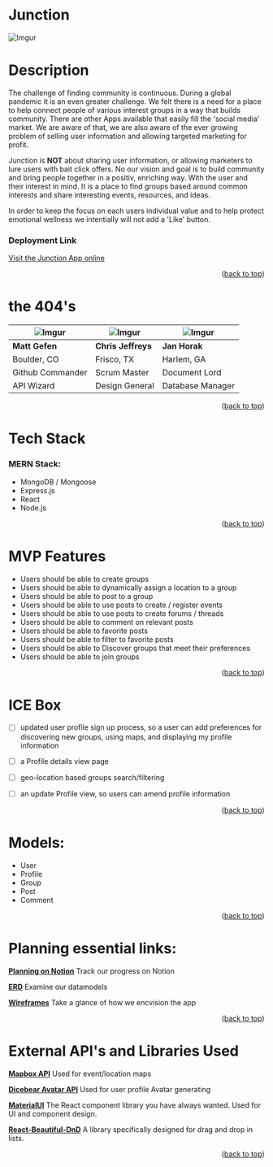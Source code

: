 <div id="top"></div> 

# **Junction**
![Imgur](https://i.imgur.com/Xfbh80G.png)


# **Description** 

The challenge of finding community is continuous. During a global pandemic it is an even greater challenge. We felt there is a need for a place to help connect people of various interest groups in a way that builds community. There are other Apps available that easily fill the 'social media' market. We are aware of that, we are also aware of the ever growing problem of selling user information and allowing targeted marketing for profit.

Junction is **NOT** about sharing user information, or allowing marketers to lure users with bait click offers. No our vision and goal is to build community and bring people together in a positiv, enriching way. With the user and their interest in mind. It is a place to find groups based around common interests and share interesting events, resources, and ideas.

In order to keep the focus on each users individual value and to help protect emotional wellness we intentially will not add a 'Like' button.  

### Deployment Link

[Visit the Junction App online](https://community-junction.herokuapp.com/)

<p align="right">(<a href="#top">back to top</a>)</p>

# **the 404's**

|![Imgur](https://i.imgur.com/q63VjZEt.png)|![Imgur](https://i.imgur.com/6IoCNRFt.png)|![Imgur](https://i.imgur.com/YQmO7P3t.png)|
| ----------- | ----------- |----------- |
| **Matt Gefen** | **Chris Jeffreys** | **Jan Horak**|
| Boulder, CO | Frisco, TX | Harlem, GA |
| Github Commander | Scrum Master |  Document Lord |
| API Wizard | Design General | Database Manager |

<p align="right">(<a href="#top">back to top</a>)</p>

# Tech Stack

### **MERN Stack:** 
  - MongoDB / Mongoose
  - Express.js
  - React
  - Node.js

<p align="right">(<a href="#top">back to top</a>)</p>
  
# MVP Features

-	Users should be able to create groups
-	Users should be able to dynamically assign a location to a group
-	Users should be able to post to a group
-	Users should be able to use posts to create / register events
-	Users should be able to use posts to create forums / threads
-	Users should be able to comment on relevant posts
-	Users should be able to favorite posts
-	Users should be able to filter to favorite posts
-	Users should be able to Discover groups that meet their preferences
-	Users should be able to join groups

<p align="right">(<a href="#top">back to top</a>)</p>

# ICE Box


- [ ] updated  user profile sign up process, so a user can add preferences for discovering new groups, using maps, and displaying my profile information
- [ ] a Profile details view page
- [ ] geo-location based groups search/filtering   
- [ ] an update Profile view, so users can amend profile information


<p align="right">(<a href="#top">back to top</a>)</p>

# Models:

-	User
-	Profile
-	Group
-	Post
-	Comment

<p align="right">(<a href="#top">back to top</a>)</p>

# Planning essential links:

[**Planning on Notion**](https://matt-gefen.notion.site/Unit-4-Project-Junction-6c0f845aaa6e4f40a9ade16d831a6c5b) Track our progress on Notion


[**ERD**](https://whimsical.com/erd-7zztpkUDuzGPjv42gMDqrU) Examine our datamodels

[**Wireframes**](https://whimsical.com/junction-wireframes-A15Sz3kQ3TYeSm2UktXhN8 
) Take a glance of how we encvision the app

<p align="right">(<a href="#top">back to top</a>)</p>

# External API's and Libraries Used

[**Mapbox API**](https://www.mapbox.com/) Used for event/location maps

[**Dicebear Avatar API**](https://avatars.dicebear.com/) Used for user profile Avatar generating

[**MaterialUI**](https://mui.com/) The React component library you have always wanted. Used for UI and component design.

[**React-Beautiful-DnD**](https://github.com/atlassian/react-beautiful-dnd) A library specifically designed for drag and drop in lists.

<p align="right">(<a href="#top">back to top</a>)</p>